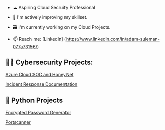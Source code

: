 - ☁ Aspiring Cloud Secruity Professional

- 🧠 I'm actively improving my skillset.

- 🗃 I'm currently working on my Cloud Projects.

- 📫 Reach me: [LinkedIn] (https://www.linkedin.com/in/adam-suleman-077a73156/)

<h2>👨‍💻 Cybersecurity Projects:</h2>

[ Azure Cloud SOC and HoneyNet](https://github.com/asuleman-cyber/Azure-Honey-Net-SOC " Cloud SOC Project")

[ Incident Response Documentation](https://github.com/asuleman-cyber/Security-Incident-Response)

<h2> 🐍 Python Projects</h2>

[Encrypted Password Generator ](https://github.com/asuleman-cyber/random-password-generator "Encrypted Password Generator ")

[Portscanner](https://github.com/asuleman-cyber/python3---portscanner "Portscanner")
